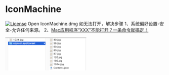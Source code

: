 # IconMachine

[![License](https://img.shields.io/badge/license-MIT-blue.svg?style=flat)](http://opensource.org/licenses/MIT "Feel free to contribute.")
Open IconMachine.dmg
如无法打开，解决步骤
1、系统偏好设置-安全-允许任何来源。
2、[Mac应用程序“XXX”不能打开？一条命令就搞定！](https://cloud.tencent.com/developer/article/1508073)

<img width=256px src="https://github.com/gwh111/IconMachine/blob/master/WX20200312-142511@2x.png?raw=true" >
